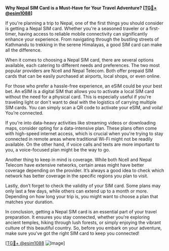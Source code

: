 **Why Nepal SIM Card is a Must-Have for Your Travel Adventure? [[TG💪+ @esim1088](https://t.me/s/esim1088)]**

If you're planning a trip to Nepal, one of the first things you should consider is getting a Nepal SIM card. Whether you're a seasoned traveler or a first-timer, having access to reliable mobile connectivity can significantly enhance your experience. From navigating through the bustling streets of Kathmandu to trekking in the serene Himalayas, a good SIM card can make all the difference.

When it comes to choosing a Nepal SIM card, there are several options available, each catering to different needs and preferences. The two most popular providers are Ncell and Nepal Telecom. Both offer prepaid SIM cards that can be easily purchased at airports, local shops, or even online. 

For those who prefer a hassle-free experience, an eSIM could be your best bet. An eSIM is a digital SIM that allows you to activate a local SIM card without the need for a physical card. This is especially useful if you're traveling light or don't want to deal with the logistics of carrying multiple SIM cards. You can simply scan a QR code to activate your eSIM, and voila! You’re connected.

If you're into data-heavy activities like streaming videos or downloading maps, consider opting for a data-intensive plan. These plans often come with high-speed internet access, which is crucial when you're trying to stay connected in remote areas where traditional Wi-Fi might not be readily available. On the other hand, if voice calls and texts are more important to you, a voice-focused plan might be the way to go.

Another thing to keep in mind is coverage. While both Ncell and Nepal Telecom have extensive networks, certain areas might have better coverage depending on the provider. It’s always a good idea to check which network has better coverage in the specific regions you plan to visit. 

Lastly, don’t forget to check the validity of your SIM card. Some plans may only last a few days, while others can extend up to a month or more. Depending on how long your trip is, you might want to choose a plan that matches your duration.

In conclusion, getting a Nepal SIM card is an essential part of your travel preparation. It ensures you stay connected, whether you're exploring ancient temples, hiking through lush forests, or simply enjoying the vibrant culture of this beautiful country. So, before you embark on your adventure, make sure you’ve got the right SIM card to keep you connected!

[[TG💪+ @esim1088](https://t.me/s/esim1088) ![Image](https://i.postimg.cc/Y0z9fWf4/image.png)]